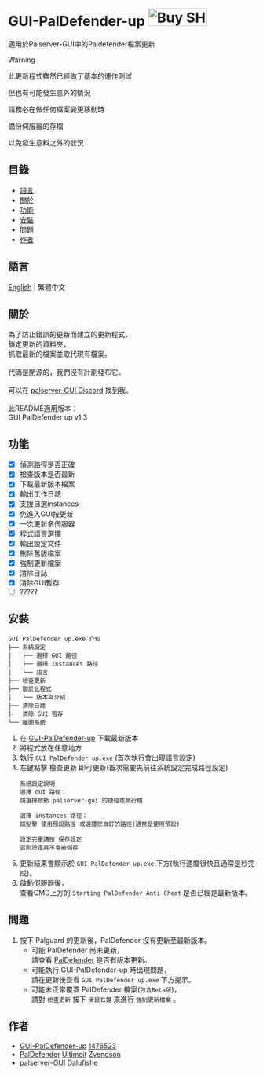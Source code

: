 # GUI-PalDefender-up <a href="https://www.buymeacoffee.com/tocsh" target="_blank"><img src="https://cdn.buymeacoffee.com/buttons/v2/default-blue.png" alt="Buy SH A Coffee" height="36" width="120"></a>
適用於Palserver-GUI中的Paldefender檔案更新

> [!WARNING]
>
> 此更新程式雖然已經做了基本的運作測試
> 
> 但也有可能發生意外的情況
> 
> 請務必在做任何檔案變更移動時
> 
> 備份伺服器的存檔
> 
> 以免發生意料之外的狀況
>

## 目錄
- [語言](#語言)
- [關於](#關於)
- [功能](#功能)
- [安裝](#安裝)
- [問題](#問題)
- [作者](#作者)

## 語言
[English](./README.md) | 繁體中文

## 關於
為了防止錯誤的更新而建立的更新程式，
<br>鎖定更新的資料夾，
<br>抓取最新的檔案並取代現有檔案。
<br>
<br>代碼是閉源的，我們沒有計劃發布它。
<br>
<br>可以在 [palserver-GUI Discord](https://discord.gg/UA24pctUYc) 找到我。
<br>
<br>此README適用版本：
<br>GUI PalDefender up v1.3
<br>

## 功能
- [x] 偵測路徑是否正確
- [x] 檢查版本是否最新
- [x] 下載最新版本檔案
- [x] 輸出工作日誌
- [x] 支援自選instances
- [x] 免進入GUI按更新
- [x] 一次更新多伺服器
- [x] 程式語言選擇
- [x] 輸出設定文件
- [x] 刪除舊版檔案
- [x] 強制更新檔案
- [x] 清除日誌
- [x] 清除GUI暫存
- [ ] ?????

## 安裝
   ```
   GUI PalDefender up.exe 介紹
   ├── 系統設定
   │   ├── 選擇 GUI 路徑
   │   ├── 選擇 instances 路徑
   │   └── 語言
   ├── 檢查更新
   ├── 關於此程式
   │   └── 版本與介紹
   ├── 清除日誌
   ├── 清除 GUI 暫存
   └── 離開系統
   ```
1. 在 [GUI-PalDefender-up](https://github.com/1476523/GUI-PalDefender-up/releases) 下載最新版本
2. 將程式放在任意地方
3. 執行 `GUI PalDefender up.exe` (首次執行會出現語言設定)
4. 左鍵點擊 檢查更新 即可更新(首次需要先前往系統設定完成路徑設定)
   ```
   系統設定說明
   選擇 GUI 路徑：
   請選擇啟動 palserver-gui 的捷徑或執行檔

   選擇 instances 路徑：
   請點擊 使用預設路徑 或選擇您自訂的路徑(通常是使用預設)

   設定完畢請按 保存設定
   否則設定將不會被儲存
   ```
5. 更新結果會顯示於 `GUI PalDefender up.exe` 下方(執行速度很快且通常是秒完成)。
6. 啟動伺服器後，
   <br>查看CMD上方的 `Starting PalDefender Anti Cheat` 是否已經是最新版本。

## 問題
1. 按下 Palguard 的更新後，PalDefender 沒有更新至最新版本。
   -  可能 PalDefender 尚未更新，
 <br> 請查看 [PalDefender](https://github.com/Ultimeit/PalDefender) 是否有版本更新。
   -  可能執行 GUI-PalDefender-up 時出現問題，
 <br> 請在更新後查看 `GUI PalDefender up.exe` 下方提示。
   -  可能未正常覆蓋 PalDefender 檔案(`包含Beta版`)，
 <br> 請對 `檢查更新` 按下 `滑鼠右鍵` 來進行 `強制更新檔案` 。

## 作者
- [GUI-PalDefender-up](https://github.com/1476523/GUI-PalDefender-up) [1476523](https://github.com/1476523)
- [PalDefender](https://github.com/Ultimeit/PalDefender) [Ultimeit](https://github.com/Ultimeit) [Zvendson](https://github.com/Zvendson)
- [palserver-GUI](https://github.com/Dalufishe/palserver-GUI) [Dalufishe](https://github.com/Dalufishe)
